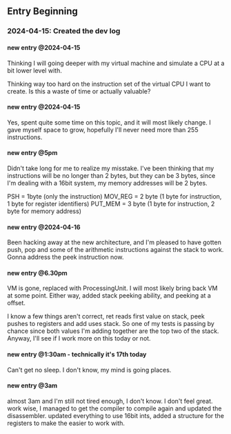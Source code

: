 ## Entry Beginning
### 2024-04-15: Created the dev log

#### new entry @2024-04-15
Thinking I will going deeper with my virtual machine and simulate a CPU at a bit lower level with.

Thinking way too hard on the instruction set of the virtual CPU I want to create. Is this a waste of time or actually valuable?

#### new entry @2024-04-15
Yes, spent quite some time on this topic, and it will most likely change. I gave myself space to grow, hopefully I'll never need more than 255 instructions.

#### new entry @5pm
Didn't take long for me to realize my misstake. I've been thinking that my instructions will be no longer than 2 bytes, but they can be 3 bytes, since I'm dealing with a 16bit system, my memory addresses will be 2 bytes.

PSH = 1byte (only the instruction)
MOV_REG = 2 byte (1 byte for instruction, 1 byte for register identifiers)
PUT_MEM = 3 byte (1 byte for instruction, 2 byte for memory address)

#### new entry @2024-04-16
Been hacking away at the new architecture, and I'm pleased to have gotten push, pop and some of the arithmetic instructions against the stack to work.
Gonna address the peek instruction now.

#### new entry @6.30pm
VM is gone, replaced with ProcessingUnit. I will most likely bring back VM at some point. Either way, added stack peeking ability, and peeking at a offset.

I know a few things aren't correct, ret reads first value on stack, peek pushes to registers and add uses stack. So one of my tests is passing by chance since both values I'm adding together are the top two of the stack. Anyway, I'll see if I work more on this today or not.

#### new entry @1:30am - technically it's 17th today
Can't get no sleep. I don't know, my mind is going places.

#### new entry @3am
almost 3am and I'm still not tired enough, I don't know. I don't feel great.
work wise, I managed to get the compiler to compile again and updated the disassembler.
updated everything to use 16bit ints, added a structure for the registers to make the easier to work with.